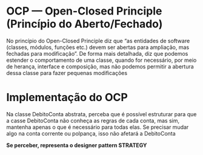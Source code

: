 # OCP — Open-Closed Principle (Princípio do Aberto/Fechado)

No princípio do Open-Closed Principle diz que “as entidades de software (classes, módulos, funções etc.) devem ser abertas para ampliação, mas fechadas para modificação”. De forma mais detalhada, diz que podemos estender o comportamento de uma classe, quando for necessário, por meio de herança, interface e composição, mas não podemos permitir a abertura dessa classe para fazer pequenas modificações


# Implementação do OCP
Na classe DebitoConta abstrata, perceba que é possível estruturar para que a casse DebitoConta não conheça as regras de cada conta, mas sim, mantenha apenas o que é necessário para todas elas.
Se precisar mudar algo na conta corrente ou polpança, isso não afetará a DebitoConta

**Se perceber, representa o designer pattern STRATEGY**